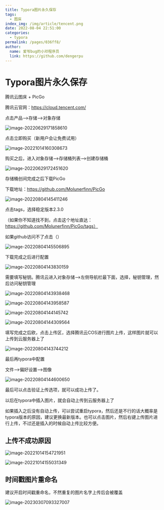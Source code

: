 ```yaml
---
title: Typora图片永久保存
tags: 
  - 图床
index_img: /img/article/tencent.png
date: 2022-08-04 22:51:00
categories: 
  - typora
permalink: /pages/036ff8/
author: 
  name: 爱写bug的小邓程序员
  link: https://github.com/dengerpu
---
```


# Typora图片永久保存

腾讯云图床 + PicGo

腾讯云官网：https://cloud.tencent.com/

点击产品-->存储-->对象存储

![image-20220629171858610](https://trpora-1300527744.cos.ap-chongqing.myqcloud.com/img/image-20220629171858610.png)

点击立即购买（新用户会让免费试用）

![image-20221014160308673](https://trpora-1300527744.cos.ap-chongqing.myqcloud.com/img/image-20221014160308673.png)

购买之后，进入对象存储-->存储桶列表-->创建存储桶

![image-20220629172451620](https://trpora-1300527744.cos.ap-chongqing.myqcloud.com/img/image-20220629172451620.png)

存储桶创间完成之后下载PicGo

下载地址：https://github.com/Molunerfinn/PicGo

![image-20220804145411246](https://trpora-1300527744.cos.ap-chongqing.myqcloud.com/img/image-20220804145411246.png)

点击tags，选择稳定版本2.3.0

（如果你不知道找不到，点击这个地址直达：https://github.com/Molunerfinn/PicGo/tags）

如果github访问不了点击（）

![image-20220804145506895](https://trpora-1300527744.cos.ap-chongqing.myqcloud.com/img/image-20220804145506895.png)

下载完成之后进行配置

![image-20220804143830159](https://trpora-1300527744.cos.ap-chongqing.myqcloud.com/img/image-20220804143830159.png)

需要填写秘钥。腾讯云进入对象存储-->左侧导航栏最下面，选择，秘钥管理，然后访问秘钥管理

![image-20220804143938468](https://trpora-1300527744.cos.ap-chongqing.myqcloud.com/img/image-20220804143938468.png)

![image-20220804143958587](https://trpora-1300527744.cos.ap-chongqing.myqcloud.com/img/image-20220804143958587.png)

![image-20220804144145742](https://trpora-1300527744.cos.ap-chongqing.myqcloud.com/img/image-20220804144145742.png)

![image-20220804144309564](https://trpora-1300527744.cos.ap-chongqing.myqcloud.com/img/image-20220804144309564.png)

填写完成之后欧，点击上传区，选择腾讯云COS进行图片上传，这样图片就可以上传到云服务器上了

![image-20220804143744212](https://trpora-1300527744.cos.ap-chongqing.myqcloud.com/img/image-20220804143744212.png)

最后再typora中配置

文件-->偏好设置-->图像

![image-20220804144600650](https://trpora-1300527744.cos.ap-chongqing.myqcloud.com/img/image-20220804144600650.png)

最后可以点击验证上传选项，就可以成功上传了。

以后在typora中插入图片，就会自动上传到云服务器上了

如果插入之后没有自动上传，可以尝试重启typora，然后还是不行的话大概率是typora版本的原因，建议更换最新版本。也可以点击图片，然后右键上传图片进行上传，不过还是插入的时候自动上传比较方便。

## 上传不成功原因

![image-20221014154721951](https://trpora-1300527744.cos.ap-chongqing.myqcloud.com/img/image-20221014154721951.png)

![image-20221014155031349](https://trpora-1300527744.cos.ap-chongqing.myqcloud.com/img/image-20221014155031349.png)

## 时间戳图片重命名

建议开启时间戳重命名，不然重复的图片名字上传后会被覆盖

![image-20230307093327007](https://trpora-1300527744.cos.ap-chongqing.myqcloud.com/img/202303070933100.png)